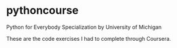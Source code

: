 # pythoncourse
Python for Everybody Specialization by University of Michigan

These are the code exercises I had to complete through Coursera.
